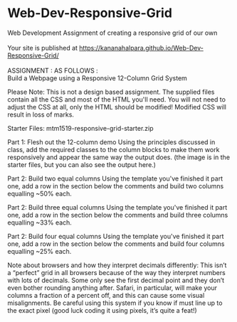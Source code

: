 # Web-Dev-Responsive-Grid
Web Development Assignment of creating a responsive grid of our own 
<br><br>
 Your site is published at https://kananahalpara.github.io/Web-Dev-Responsive-Grid/
<br><br>
ASSIGNMENT : AS FOLLOWS :
<br>
Build a Webpage using a Responsive 12-Column Grid System
 

Please Note: This is not a design based assignment. The supplied files contain all the CSS and most of the HTML you'll need. You will not need to adjust the CSS at all, only the HTML should be modified! Modified CSS will result in loss of marks.

 

Starter Files: mtm1519-responsive-grid-starter.zip

Part 1: Flesh out the 12-column demo
Using the principles discussed in class, add the required classes to the column blocks to make them work responsively and appear the same way the output does. (the image is in the starter files, but you can also see the output here.)

Part 2: Build two equal columns
Using the template you've finished it part one, add a row in the section below the comments and build two columns equalling ~50% each.

Part 2: Build three equal columns
Using the template you've finished it part one, add a row in the section below the comments and build three columns equalling ~33% each.

Part 2: Build four equal columns
Using the template you've finished it part one, add a row in the section below the comments and build four columns equalling ~25% each.

Note about browsers and how they interpret decimals differently:
This isn’t a “perfect” grid in all browsers because of the way they interpret numbers with lots of decimals. Some only see the first decimal point and they don’t even bother rounding anything after. Safari, in particular, will make your columns a fraction of a percent off, and this can cause some visual misalignments. Be careful using this system if you know if must line up to the exact pixel (good luck coding it using pixels, it’s quite a feat!)
